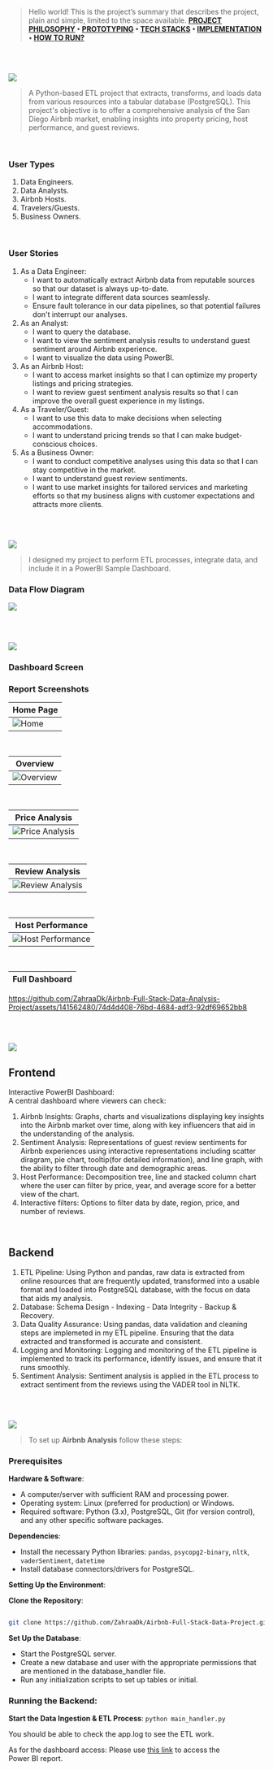 <div>

> Hello world! This is the project’s summary that describes the project, plain and simple, limited to the space available.
**[PROJECT PHILOSOPHY](#project-philosophy) • [PROTOTYPING](#prototyping) • [TECH STACKS](#stacks) • [IMPLEMENTATION](#demo) • [HOW TO RUN?](#run)**

</div> 
  

<br><br>

<!-- project philosophy -->

<a  name="philosophy" ></a>
<img  src="./readme/title2.svg" id="project-philosophy"/>

> A Python-based ETL project that extracts, transforms, and loads data from various resources into a tabular database (PostgreSQL). This project's objective is to offer a comprehensive analysis of the San Diego Airbnb market, enabling insights into property pricing, host performance, and guest reviews. 

<br>

  

### User Types

 

1. Data Engineers.
2. Data Analysts.
3. Airbnb Hosts.
4. Travelers/Guests.
5. Business Owners.
  

<br>

  

### User Stories

  
1. As a Data Engineer: <br>
	- I want to automatically extract Airbnb data from reputable sources so that our dataset is always up-to-date. <br>
	- I want to integrate different data sources seamlessly. <br>
	- Ensure fault tolerance in our data pipelines, so that potential failures don't interrupt our analyses. <br>
2. As an Analyst: <br>
	- I want to query the database. <br>
	- I want to view the sentiment analysis results to understand guest sentiment around Airbnb experience. <br>
	- I want to visualize the data using PowerBI. <br>
3. As an Airbnb Host: <br>
	- I want to access market insights so that I can optimize my property listings and pricing strategies. <br>
	- I want to review guest sentiment analysis results so that I can improve the overall guest experience in my listings. <br>
4. As a Traveler/Guest: <br>
	- I want to use this data to make decisions when selecting accommodations. <br>
	- I want to understand pricing trends so that I can make budget-conscious choices. <br>
5. As a Business Owner: <br>
	- I want to conduct competitive analyses using this data so that I can stay competitive in the market. <br>
	- I want to understand guest review sentiments. <br>
	- I want to use market insights for tailored services and marketing efforts so that my business aligns with customer expectations and attracts more clients. <br>


<br><br>

<!-- Prototyping -->
<img  src="./readme/title3.svg"  id="prototyping"/>

> I designed my project to perform ETL processes, integrate data, and include it in a PowerBI Sample Dashboard.
  

### Data Flow Diagram

  

<img src = "./screenshots/db_schema_airbnb.png" />


<br><br>


<!-- Implementation -->

<a  name="Demo"  ></a>
<img  src="./readme/title4.svg" id="#demo"/>
  



### Dashboard Screen

### Report Screenshots

| Home Page |
| ----------|
|![Home](./screenshots/sc_airbnb_01.png) |
 

<br>

| Overview |
| ----------| 
|![Overview](./screenshots/pbix1.gif) | 





 <br> 
  
| Price Analysis |
| ----------|
|![Price Analysis](./screenshots/pbix2.gif) | 


  
<br>

| Review Analysis |
| ----------| 
|![Review Analysis](./screenshots/pbix3.gif) | 

<!-- |![Landing](/readme/gifs/onBoardingGif.gif)|![Login/Signup](/readme/gifs/loginSignupGif.gif)|![addPet](/readme/gifs/addPetGif.gif)|![addPost](/readme/gifs/addPost.gif)| -->
<!-- <video width="640" height="360" controls>
  <source src="./screenshots/recording_airbnb_2.mp4" type="video/mp4">
  Your browser does not support the video tag.
</video> -->


 <br> 
 
| Host Performance |
| ----------|
|![Host Performance](./screenshots/pbix4.gif) | 

<br>

| Full Dashboard |
| ----------|



https://github.com/ZahraaDk/Airbnb-Full-Stack-Data-Analysis-Project/assets/141562480/74d4d408-76bd-4684-adf3-92df69652bb8


  

<br><br>


<!-- Tech stacks -->

<a  name="stacks"></a>
<img  src="./readme/title5.svg" id="stacks" />




## Frontend

Interactive PowerBI Dashboard: <br>
A central dashboard where viewers can check: <br>

1. Airbnb Insights: Graphs, charts and visualizations displaying key insights into the Airbnb market over time, along with key influencers that aid in the understanding of the analysis.
2. Sentiment Analysis: Representations of guest review sentiments for Airbnb experiences using interactive representations including scatter diragram, pie chart, tooltip(for detailed information), and line graph, with the ability to filter through date and demographic areas. 
3. Host Performance: Decomposition tree, line and stacked column chart where the user can filter by price, year, and average score for a better view of the chart. 
4. Interactive filters: Options to filter data by date, region, price, and number of reviews. 


  

<br>

  

## Backend

1. ETL Pipeline: Using Python and pandas, raw data is extracted from online resources that are frequently updated, transformed into a usable format and loaded into PostgreSQL database, with the focus on data that aids my analysis.
2. Database: Schema Design - Indexing - Data Integrity - Backup & Recovery.
3. Data Quality Assurance: Using pandas, data validation and cleaning steps are implemeted in my ETL pipeline. Ensuring that the data extracted and transformed is accurate and consistent.
4. Logging and Monitoring: Logging and monitoring of the ETL pipeline is implemented to track its performance, identify issues, and ensure that it runs smoothly.
5. Sentiment Analysis: Sentiment analysis is applied in the ETL process to extract sentiment from the reviews using the VADER tool in NLTK. 


  
<br><br>

<!-- How to run -->

<a  name="run"  ></a>
<img  src="./readme/title6.svg" id="run"/>
  

> To set up **Airbnb Analysis** follow these steps:

### Prerequisites


**Hardware & Software**:

-   A computer/server with sufficient RAM and processing power.
-   Operating system: Linux (preferred for production) or Windows.
-   Required software: Python (3.x), PostgreSQL, Git (for version control), and any other specific software packages.
  
  

**Dependencies**:

-   Install the necessary Python libraries: `pandas`, `psycopg2-binary`, `nltk`, `vaderSentiment`, `datetime`
-   Install database connectors/drivers for PostgreSQL.
  

**Setting Up the Environment**:

**Clone the Repository**:


```sh

git clone https://github.com/ZahraaDk/Airbnb-Full-Stack-Data-Project.git

```

  
**Set Up the Database**:

-   Start the PostgreSQL server.
-   Create a new database and user with the appropriate permissions that are mentioned in the database_handler file.
-   Run any initialization scripts to set up tables or initial.

### **Running the Backend**:

**Start the Data Ingestion & ETL Process**:
`python main_handler.py`


You should be able to check the app.log to see the ETL work.

As for the dashboard access: Please use [this link](https://app.powerbi.com/view?r=eyJrIjoiMWNhN2U3ODktZDJjZi00NDc1LThmMjktNzMyZDZmYTBmMTY5IiwidCI6IjJhZDk2OTM0LTQzZTUtNDFjMi05NzYxLWYzMzVmZTIxNGNjMyIsImMiOjl9) to access the Power BI report.
